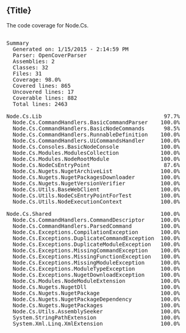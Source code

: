 ﻿<!--settings(
title=Node.Cs Code Coverage
description=Node.Cs Code Coverage
)-->


<!--include(shared/breadcrumb.php)-->

## {Title}

The code coverage for Node.Cs.

<pre>

﻿Summary
  Generated on: 1/15/2015 - 2:14:59 PM
  Parser: OpenCoverParser
  Assemblies: 2
  Classes: 32
  Files: 31
  Coverage: 98.0%
  Covered lines: 865
  Uncovered lines: 17
  Coverable lines: 882
  Total lines: 2463

Node.Cs.Lib                                      97.7%
  Node.Cs.CommandHandlers.BasicCommandParser    100.0%
  Node.Cs.CommandHandlers.BasicNodeCommands      98.5%
  Node.Cs.CommandHandlers.RunnableDefinition    100.0%
  Node.Cs.CommandHandlers.UiCommandsHandler     100.0%
  Node.Cs.Consoles.BasicNodeConsole             100.0%
  Node.Cs.Modules.ModulesCollection             100.0%
  Node.Cs.Modules.NodeRootModule                100.0%
  Node.Cs.NodeCsEntryPoint                       87.6%
  Node.Cs.Nugets.NugetArchiveList               100.0%
  Node.Cs.Nugets.NugetPackagesDownloader        100.0%
  Node.Cs.Nugets.NugetVersionVerifier           100.0%
  Node.Cs.Utils.BaseWebClient                   100.0%
  Node.Cs.Utils.NodeCsEntryPointForTest         100.0%
  Node.Cs.Utils.NodeExecutionContext            100.0%

Node.Cs.Shared                                  100.0%
  Node.Cs.CommandHandlers.CommandDescriptor     100.0%
  Node.Cs.CommandHandlers.ParsedCommand         100.0%
  Node.Cs.Exceptions.CompilationException       100.0%
  Node.Cs.Exceptions.DuplicateCommandException  100.0%
  Node.Cs.Exceptions.DuplicateModuleException   100.0%
  Node.Cs.Exceptions.MissingCommandException    100.0%
  Node.Cs.Exceptions.MissingFunctionException   100.0%
  Node.Cs.Exceptions.MissingModuleException     100.0%
  Node.Cs.Exceptions.ModuleTypeException        100.0%
  Node.Cs.Exceptions.NugetDownloadException     100.0%
  Node.Cs.Modules.NodeModuleExtension           100.0%
  Node.Cs.Nugets.NugetDll                       100.0%
  Node.Cs.Nugets.NugetPackage                   100.0%
  Node.Cs.Nugets.NugetPackageDependency         100.0%
  Node.Cs.Nugets.NugetPackages                  100.0%
  Node.Cs.Utils.AssemblySeeker                  100.0%
  System.StringPathExtension                    100.0%
  System.Xml.Linq.XmlExtension                  100.0%
 
</pre> 
